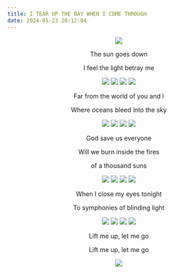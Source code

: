 ```yaml
---
title: I TEAR UP THE BAY WHEN I COME THROUGH
date: 2024-05-23 20:12:04
---
```

<div align="center">
<img src="https://cdn.jsdelivr.net/gh/ryusoh/imagehost@master/DSCF4775.jpg">

The sun goes down

I feel the light betray me

<img src="https://cdn.jsdelivr.net/gh/ryusoh/imagehost@master/DSCF8974-2.jpg">
<img src="https://cdn.jsdelivr.net/gh/ryusoh/imagehost@master/DSCF0361-2.jpg">
<img src="https://cdn.jsdelivr.net/gh/ryusoh/imagehost@master/DSCF8927-2.jpg">
<img src="https://cdn.jsdelivr.net/gh/ryusoh/imagehost@master/DSCF8961-2.jpg">

Far from the world of you and I

Where oceans bleed into the sky

<img src="https://cdn.jsdelivr.net/gh/ryusoh/imagehost@master/DSCF7141.jpg">
<img src="https://cdn.jsdelivr.net/gh/ryusoh/imagehost@master/R0002885-2.jpg">
<img src="https://cdn.jsdelivr.net/gh/ryusoh/imagehost@master/DSCF2432-2.jpg">
<img src="https://cdn.jsdelivr.net/gh/ryusoh/imagehost@master/DSCF6943.jpg">

God save us everyone

Will we burn inside the fires

of a thousand suns

<img src="https://cdn.jsdelivr.net/gh/ryusoh/imagehost@master/DSCF2441-3.jpg">
<img src="https://cdn.jsdelivr.net/gh/ryusoh/imagehost@master/DSCF1157.jpg">
<img src="https://cdn.jsdelivr.net/gh/ryusoh/imagehost@master/DSCF5423-5.jpg">
<img src="https://cdn.jsdelivr.net/gh/ryusoh/imagehost@master/DSCF1093.jpg">

When I close my eyes tonight

To symphonies of blinding light

<img src="https://cdn.jsdelivr.net/gh/ryusoh/imagehost@master/286FC1B3-5576-440B-8718-2E872C98E713.JPG">
<img src="https://cdn.jsdelivr.net/gh/ryusoh/imagehost@master/DSCF5891-9.JPG">
<img src="https://cdn.jsdelivr.net/gh/ryusoh/imagehost@master/DSCF5903-2.JPG">
<img src="https://cdn.jsdelivr.net/gh/ryusoh/imagehost@master/DSCF4402-8.jpg">

Lift me up, let me go

Lift me up, let me go

<img src="https://cdn.jsdelivr.net/gh/ryusoh/imagehost@master/DSCF5916-4.JPG">
</div>